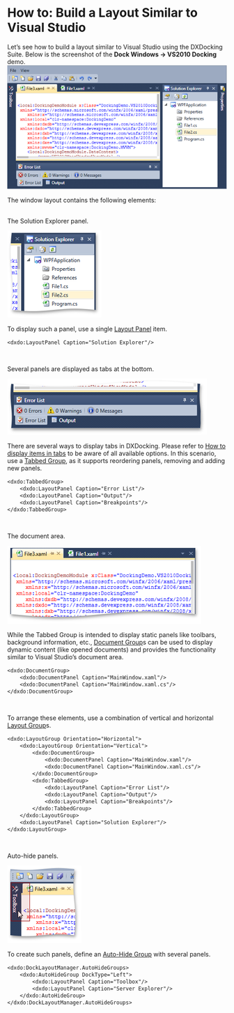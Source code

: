 # How to: Build a Layout Similar to Visual Studio


<p>Let’s see how to build a layout similar to Visual Studio using the DXDocking Suite. Below is the screenshot of the <strong>Dock Windows -> VS2010 Docking</strong> demo.<br><img src="https://raw.githubusercontent.com/DevExpress-Examples/how-to-build-a-layout-similar-to-visual-studio-t326805/15.1.3+/media/6c967983-a7bd-11e5-80bf-00155d62480c.png"></p>
<p>The window layout contains the following elements:</p>
<p><br>The Solution Explorer panel.</p>
<img src="https://raw.githubusercontent.com/DevExpress-Examples/how-to-build-a-layout-similar-to-visual-studio-t326805/15.1.3+/media/7bdba3b4-a7bd-11e5-80bf-00155d62480c.png"><br>
<p>To display such a panel, use a single <a href="https://documentation.devexpress.com/#WPF/CustomDocument6823">Layout Panel</a> item.</p>


```xaml
<dxdo:LayoutPanel Caption="Solution Explorer"/>
```


<br>
<p>Several panels are displayed as tabs at the bottom.</p>
<img src="https://raw.githubusercontent.com/DevExpress-Examples/how-to-build-a-layout-similar-to-visual-studio-t326805/15.1.3+/media/a426f3e0-a7bd-11e5-80bf-00155d62480c.png"><br>
<p>There are several ways to display tabs in DXDocking. Please refer to <a href="https://www.devexpress.com/Support/Center/p/T326792">How to display items in tabs</a> to be aware of all available options. In this scenario, use a <a href="https://documentation.devexpress.com/#WPF/CustomDocument6825">Tabbed Group</a>, as it supports reordering panels, removing and adding new panels.</p>


```xaml
<dxdo:TabbedGroup>
    <dxdo:LayoutPanel Caption="Error List"/>
    <dxdo:LayoutPanel Caption="Output"/>
    <dxdo:LayoutPanel Caption="Breakpoints"/>
</dxdo:TabbedGroup>
```


<br>
<p>The document area.</p>
<img src="https://raw.githubusercontent.com/DevExpress-Examples/how-to-build-a-layout-similar-to-visual-studio-t326805/15.1.3+/media/ebc469da-a7bd-11e5-80bf-00155d62480c.png">
<p>While the Tabbed Group is intended to display static panels like toolbars, background information, etc., <a href="https://documentation.devexpress.com/#WPF/CustomDocument6830">Document Group</a>s can be used to display dynamic content (like opened documents) and provides the functionality similar to Visual Studio’s document area.</p>


```xaml
<dxdo:DocumentGroup>
    <dxdo:DocumentPanel Caption="MainWindow.xaml"/>
    <dxdo:DocumentPanel Caption="MainWindow.xaml.cs"/>
</dxdo:DocumentGroup>
```


<br>
<p>To arrange these elements, use a combination of vertical and horizontal <a href="https://documentation.devexpress.com/#WPF/CustomDocument6824">Layout Group</a>s.</p>


```xaml
<dxdo:LayoutGroup Orientation="Horizontal">
    <dxdo:LayoutGroup Orientation="Vertical">
        <dxdo:DocumentGroup>
            <dxdo:DocumentPanel Caption="MainWindow.xaml"/>
            <dxdo:DocumentPanel Caption="MainWindow.xaml.cs"/>
        </dxdo:DocumentGroup>
        <dxdo:TabbedGroup>
            <dxdo:LayoutPanel Caption="Error List"/>
            <dxdo:LayoutPanel Caption="Output"/>
            <dxdo:LayoutPanel Caption="Breakpoints"/>
        </dxdo:TabbedGroup>
    </dxdo:LayoutGroup>
    <dxdo:LayoutPanel Caption="Solution Explorer"/>
</dxdo:LayoutGroup>
```


<br>
<p>Auto-hide panels.</p>
<img src="https://raw.githubusercontent.com/DevExpress-Examples/how-to-build-a-layout-similar-to-visual-studio-t326805/15.1.3+/media/373fd0bd-a7be-11e5-80bf-00155d62480c.png">
<p>To create such panels, define an <a href="https://documentation.devexpress.com/#WPF/CustomDocument6827">Auto-Hide Group</a> with several panels.</p>


```xaml
<dxdo:DockLayoutManager.AutoHideGroups>
    <dxdo:AutoHideGroup DockType="Left">
        <dxdo:LayoutPanel Caption="Toolbox"/>
        <dxdo:LayoutPanel Caption="Server Explorer"/>
    </dxdo:AutoHideGroup>
</dxdo:DockLayoutManager.AutoHideGroups>
```



<br/>


